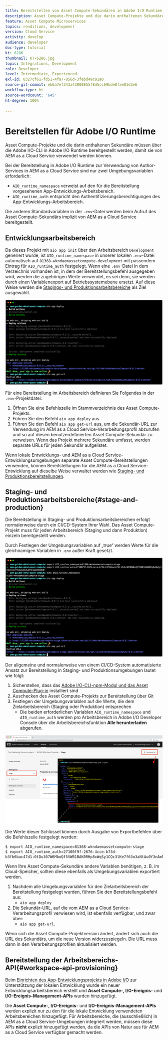 ```yaml
---
title: Bereitstellen von Asset Compute-Sekundären in Adobe I/O Runtime zur Verwendung mit AEM as a Cloud Service
description: Asset Compute-Projekte und die darin enthaltenen Sekundäre müssen in Adobe I/O Runtime bereitgestellt werden, damit sie mit AEM as a Cloud Service verwendet werden können.
feature: Asset Compute Microservices
topics: renditions, development
version: Cloud Service
activity: develop
audience: developer
doc-type: tutorial
kt: 6286
thumbnail: KT-6286.jpg
topic: Integrations, Development
role: Developer
level: Intermediate, Experienced
exl-id: 0327cf61-fd51-4fa7-856d-3febd49c01a0
source-git-commit: eb6a7ef343a43000855f8d5cc69bde0fae81d3e6
workflow-type: ht
source-wordcount: '645'
ht-degree: 100%

---
```


# Bereitstellen für Adobe I/O Runtime

Asset Compute-Projekte und die darin enthaltenen Sekundäre müssen über die Adobe I/O-CLI in Adobe I/O Runtime bereitgestellt werden, damit sie von AEM as a Cloud Service verwendet werden können.

Bei der Bereitstellung in Adobe I/O Runtime zur Verwendung von Author-Services in AEM as a Cloud Service sind nur zwei Umgebungsvariablen erforderlich:

+ `AIO_runtime_namespace` verweist auf den für die Bereitstellung vorgesehenen App-Entwicklungs-Arbeitsbereich.
+ `AIO_runtime_auth` entspricht den Authentifizierungsberechtigungen des App-Entwicklungs-Arbeitsbereich.

Die anderen Standardvariablen in der `.env`-Datei werden beim Aufruf des Asset Compute-Sekundärs implizit von AEM as a Cloud Service bereitgestellt.

## Entwicklungsarbeitsbereich

Da dieses Projekt mit `aio app init` über den Arbeitsbereich `Development` generiert wurde, ist `AIO_runtime_namespace` in unserer lokalen `.env`-Datei automatisch auf `81368-wkndaemassetcompute-development` mit passendem Eintrag für `AIO_runtime_auth` festgelegt. Wenn eine `.env`-Datei in dem Verzeichnis vorhanden ist, in dem der Bereitstellungsbefehl ausgegeben wird, werden die zugehörigen Werte verwendet, es sei denn, sie werden durch einen Variablenexport auf Betriebssystemebene ersetzt. Auf diese Weise werden die [Stagings- und Produktionsarbeitsbereiche](#stage-and-production) als Ziel ausgewählt.

![„aio app deploy“ mit .env-Variablen](./assets/runtime/development__aio.png)

Für eine Bereitstellung im Arbeitsbereich definieren Sie Folgendes in der `.env`-Projektdatei:

1. Öffnen Sie eine Befehlszeile im Stammverzeichnis des Asset Compute-Projekts.
1. Führen Sie den Befehl `aio app deploy` aus.
1. Führen Sie den Befehl `aio app get-url` aus, um die Sekundär-URL zur Verwendung im AEM as a Cloud Service-Verarbeitungsprofil abzurufen und so auf diesen benutzerdefinierten Asset Compute-Sekundär zu verweisen. Wenn das Projekt mehrere Sekundäre umfasst, werden separate URLs für jeden Sekundär aufgelistet.

Wenn lokale Entwicklungs- und AEM as a Cloud Service-Entwicklungsumgebungen separate Asset Compute-Bereitstellungen verwenden, können Bereitstellungen für die AEM as a Cloud Service-Entwicklung auf dieselbe Weise verwaltet werden wie [Staging- und Produktionsbereitstellungen](#stage-and-production).

## Staging- und Produktionsarbeitsbereiche{#stage-and-production}

Die Bereitstellung in Staging- und Produktionsarbeitsbereichen erfolgt normalerweise durch ein CI/CD-System Ihrer Wahl. Das Asset Compute-Projekt muss für jeden Arbeitsbereich (Staging und dann Produktion) einzeln bereitgestellt werden.

Durch Festlegen der Umgebungsvariablen auf „true“ werden Werte für die gleichnamigen Variablen in `.env` außer Kraft gesetzt.

![„aio app deploy“ mit Exportvariablen](./assets/runtime/stage__export-and-aio.png)

Der allgemeine und normalerweise von einem CI/CD-System automatisierte Ansatz zur Bereitstellung in Staging- und Produktionsumgebungen lautet wie folgt:

1. Sicherstellen, dass das [Adobe I/O-CLI-npm-Modul und das Asset Compute-Plug-in](../set-up/development-environment.md#aio) installiert sind
1. Auschecken des Asset Compute-Projekts zur Bereitstellung über Git
1. Festlegen der Umgebungsvariablen auf die Werte, die dem Zielarbeitsbereich (Staging oder Produktion) entsprechen
   + Die beiden erforderlichen Variablen `AIO_runtime_namespace` und `AIO_runtime_auth` werden pro Arbeitsbereich in Adobe I/O Developer Console über die Arbeitsbereichsfunktion __Alle herunterladen__ abgerufen.

![Adobe Developer Console – AIO Runtime-Namespace und -Authentifizierung](./assets/runtime/stage-auth-namespace.png)

Die Werte dieser Schlüssel können durch Ausgabe von Exportbefehlen über die Befehlszeile festgelegt werden:

```
$ export AIO_runtime_namespace=81368-wkndaemassetcompute-stage
$ export AIO_runtime_auth=27100f9f-2676-4cce-b73d-b3fb6bac47d1:0tDu307W6MboQf5VWB1BAK0RHp8xWqSy1CQc3lKe7f63o3aNtAu0Y3nAmN56502W
```

Wenn Ihre Asset Compute-Sekundäre andere Variablen benötigen, z. B. im Cloud-Speicher, sollten diese ebenfalls als Umgebungsvariablen exportiert werden.

1. Nachdem alle Umgebungsvariablen für den Zielarbeitsbereich der Bereitstellung festgelegt wurden, führen Sie den Bereitstellungsbefehl aus:
   + `aio app deploy`
1. Die Sekundär-URL, auf die vom AEM as a Cloud Service-Verarbeitungsprofil verwiesen wird, ist ebenfalls verfügbar, und zwar über:
   + `aio app get-url`.

Wenn sich die Asset Compute-Projektversion ändert, ändert sich auch die URL des Sekundärs, um die neue Version widerzuspiegeln. Die URL muss dann in den Verarbeitungsprofilen aktualisiert werden.

## Bereitstellung der Arbeitsbereichs-API{#workspace-api-provisioning}

Beim [Einrichten des App-Entwicklungsprojekts in Adobe I/O](../set-up/app-builder.md) zur Unterstützung der lokalen Entwicklung wurde ein neuer Entwicklungsarbeitsbereich erstellt und __Asset Compute-, I/O-Ereignis-__ und __I/O-Ereignis-Management-APIs__ wurden hinzugefügt.

Die __Asset Compute-, I/O-Ereignis-__ und __I/O-Ereignis-Management-APIs__ werden explizit nur zu den für die lokale Entwicklung verwendeten Arbeitsbereichen hinzugefügt. Für Arbeitsbereiche, die (ausschließlich) in AEM as a Cloud Service-Umgebungen integriert werden, müssen diese APIs __nicht__ explizit hinzugefügt werden, da die APIs von Natur aus für AEM as a Cloud Service verfügbar gemacht werden.
